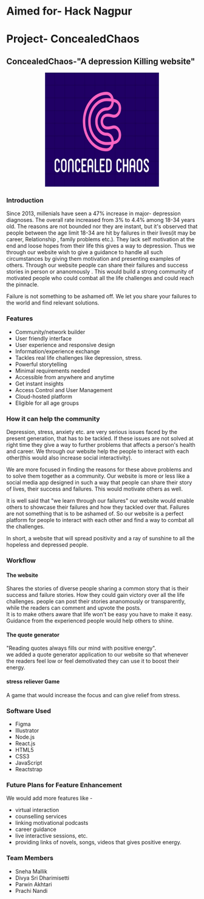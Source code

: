 # Aimed for- Hack Nagpur
# Project- ConcealedChaos

## ConcealedChaos-"A depression Killing website"
<p align="center">
<img src="src/img/logo1.jpg" width="300" height="300" >
</p>

### Introduction

Since 2013, millenials have seen a 47% increase in major- depression diagnoses. The overall rate increased from 3% to 4.4% among 18-34 years old. The reasons are not bounded nor they are instant, but it's observed that people between the age limit 18-34 are hit by failures in their lives(it may be career, Relationship , family problems etc.). They lack self motivation at the end and loose hopes from their life this gives a way to depression. Thus we through our website wish to give a guidance to handle all such circumstances by giving them motivation and presenting examples of others. Through our website people can share their failures and success stories in person or ananomously . This would build a strong community of motivated people who could combat all the life challenges and could reach the pinnacle.

Failure is not something to be ashamed off. We let you share your failures to the world and find relevant solutions.

### Features

- Community/network builder
- User friendly interface
- User experience and responsive design
- Information/experience exchange 
- Tackles real life challenges like depression, stress.
- Powerful storytelling
- Minimal requirements needed
- Accessible from anywhere and anytime
- Get instant insights
- Access Control and User Management
- Cloud-hosted platform
- Eligible for all age groups

### How  it can help the community

Depression, stress, anxiety etc. are very serious issues faced by the present generation, that has to be tackled. If these issues are not solved at right time they give a way to further problems that affects a person's health and career. We through our website help the people to interact with each other(this would also increase social interactivity).

We are more focused in finding the reasons for these above problems and to solve them together as a community. Our website is more or less like a social media app designed in such a way that people can share their story of lives, their success and failures. This would motivate others as well. 

It is well said that "we learn through our failures" our website would enable others to showcase their failures and how they tackled over that. Failures are not something that is to be ashamed of. So our website is a perfect platform for people to interact with each other and find a way to combat all the challenges.

In short, a website that will spread positivity and a ray of sunshine to all the hopeless and depressed people. 

### Workflow
 #### The website
 Shares the stories of diverse people sharing a common story that is their success and failure stories. How they could gain victory over all the life challenges.
 people can post their stories ananomously or transparently, while the readers can comment and upvote the posts. 
 </br>It is to make others aware that life won't be easy you have to make it easy. Guidance from the experienced people would help others to shine.
 
 #### The quote generator
"Reading quotes always fills our mind with positive energy".
<br/>we added a quote generator application to our website so that whenever the readers feel low or feel demotivated they can use it to boost their energy.

#### stress reliever Game
A game that would increase the focus and can give relief from stress.
 
### Software Used

- Figma
- Illustrator
- Node.js
- React.js
- HTML5
- CSS3
- JavaScript
- Reactstrap

### Future Plans for Feature Enhancement

We would add more features like -
- virtual interaction 
- counselling services
- linking motivational podcasts
- career guidance
- live interactive sessions, etc.
- providing links of novels, songs, videos that gives positive energy.

### Team Members

- Sneha Mallik
- Divya Sri Dharimisetti
- Parwin Akhtari
- Prachi Nandi



